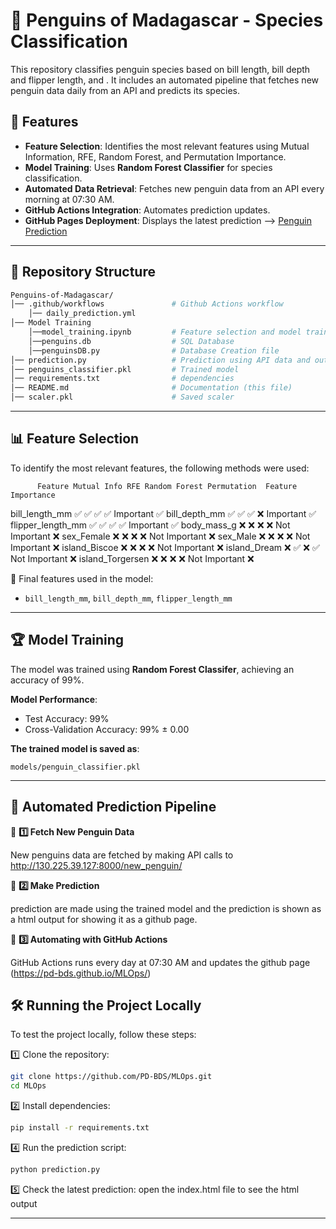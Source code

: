 # 🐧 Penguins of Madagascar - Species Classification

This repository classifies penguin species based on bill length, bill depth and flipper length, and . It includes an automated pipeline that fetches new penguin data daily from an API and predicts its species.

## 🚀 Features
- **Feature Selection**: Identifies the most relevant features using Mutual Information, RFE, Random Forest, and Permutation Importance.
- **Model Training**: Uses **Random Forest Classifier** for species classification.
- **Automated Data Retrieval**: Fetches new penguin data from an API every morning at 07:30 AM.
- **GitHub Actions Integration**: Automates prediction updates.
- **GitHub Pages Deployment**: Displays the latest prediction --> [Penguin Prediction](https://pd-bds.github.io/MLOps/)

---

## 📂 **Repository Structure**
```bash
Penguins-of-Madagascar/
│── .github/workflows               # Github Actions workflow
    │── daily_prediction.yml
│── Model Training
    │──model_training.ipynb         # Feature selection and model training
    │──penguins.db                  # SQL Database
    │──penguinsDB.py                # Database Creation file      
│── prediction.py                   # Prediction using API data and output in html
│── penguins_classifier.pkl         # Trained model
│── requirements.txt                # dependencies
│── README.md                       # Documentation (this file)
│── scaler.pkl                      # Saved scaler
```

---

## 📊 **Feature Selection**

To identify the most relevant features, the following methods were used:

          Feature Mutual Info RFE Random Forest Permutation  Feature Importance
   bill_length_mm           ✅   ✅             ✅           ✅         Important ✅
    bill_depth_mm           ✅   ✅             ✅           ❌         Important ✅
flipper_length_mm           ✅   ✅             ✅           ✅         Important ✅
      body_mass_g           ❌   ❌             ❌           ❌     Not Important ❌
       sex_Female           ❌   ❌             ❌           ❌     Not Important ❌
         sex_Male           ❌   ❌             ❌           ❌     Not Important ❌
    island_Biscoe           ❌   ❌             ❌           ❌     Not Important ❌
     island_Dream           ❌   ✅             ❌           ✅     Not Important ❌
 island_Torgersen           ❌   ❌             ❌           ❌     Not Important ❌

🚀 Final features used in the model:
- `bill_length_mm`, `bill_depth_mm`, `flipper_length_mm`

---

## 🏆 **Model Training**

The model was trained using **Random Forest Classifer**, achieving an accuracy of 99%.

**Model Performance**:
- Test Accuracy: 99%
- Cross-Validation Accuracy: 99% ± 0.00

**The trained model is saved as**:
```
models/penguin_classifier.pkl
```

---

## 🔄 **Automated Prediction Pipeline**

🔹 **1️⃣ Fetch New Penguin Data**

New penguins data are fetched by making API calls to http://130.225.39.127:8000/new_penguin/

🔹 **2️⃣ Make Prediction**

prediction are made using the trained model and the prediction is shown as a html output for showing it as a github page.

🔹 **3️⃣ Automating with GitHub Actions**

GitHub Actions runs every day at 07:30 AM and updates the github page (https://pd-bds.github.io/MLOps/)


## **🛠 Running the Project Locally**

To test the project locally, follow these steps:

1️⃣ Clone the repository:

```bash
git clone https://github.com/PD-BDS/MLOps.git
cd MLOps
```

2️⃣ Install dependencies:

```bash
pip install -r requirements.txt
```


4️⃣ Run the prediction script:

```bash
python prediction.py
```

5️⃣ Check the latest prediction:
open the index.html file to see the html output

---
